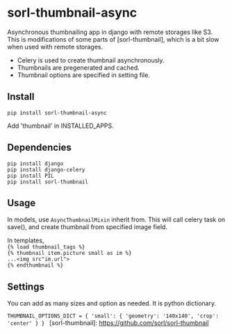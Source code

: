 sorl-thumbnail-async
====================

Asynchronous thumbnailing app in django with remote storages like S3. This is modifications of some parts of [sorl-thumbnail], which is a bit slow when used with remote storages. 

- Celery is used to create thumbnail asynchronously.
- Thumbnails are pregenerated and cached.
- Thumbnail options are specified in setting file.

Install
-------

`pip install sorl-thumbnail-async`

Add 'thumbnail' in INSTALLED_APPS.

Dependencies
------------
`pip install django`   
`pip install django-celery`   
`pip install PIL`   
`pip install sorl-thumbnail`

Usage
-----

In models, use `AsyncThumbnailMixin` inherit from. 
This will call celery task on save(), and create thumbnail from specified image field. 

In templates,  
`{% load thumbnail_tags %}`   
`{% thumbnail item.picture small as im %}`  
`...<img src"im.url">`  
`{% endthumbnail %}`  

Settings
--------
You can add as many sizes and option as needed. It is python dictionary. 

`THUMBNAIL_OPTIONS_DICT = {
        'small': {
                'geometry': '140x140',
                'crop': 'center'
        }
    }
`
[sorl-thumbnail]: https://github.com/sorl/sorl-thumbnail